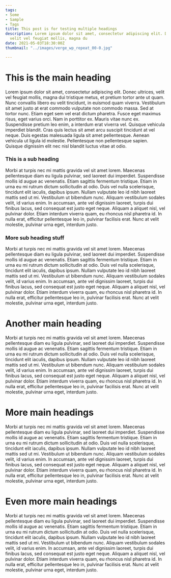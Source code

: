 ```yaml
---
tags:
- Some
- Sample
- Tags
title: This post is for testing multiple headings
description: Lorem ipsum dolor sit amet, consectetur adipiscing elit. Donec ultrices,
  velit vel feugiat mollis, magna du
date: 2021-05-03T18:30:00Z
thumbnail: "../images/verge_wp_repeat_00-0.jpg"

---
```

# This is the main heading

Lorem ipsum dolor sit amet, consectetur adipiscing elit. Donec ultrices, velit vel feugiat mollis, magna dui tristique metus, et pretium tortor ante ut quam. Nunc convallis libero eu velit tincidunt, in euismod quam viverra. Vestibulum sit amet justo at erat commodo vulputate non commodo massa. Sed at tortor nunc. Etiam eget sem vel erat dictum pharetra. Fusce eget maximus risus, eget varius orci. Nam in porttitor ex. Mauris vitae nunc ex. Suspendisse pretium leo enim, a interdum erat viverra vel. Quisque vehicula imperdiet blandit. Cras quis lectus sit amet arcu suscipit tincidunt at vel neque. Duis egestas malesuada ligula sit amet pellentesque. Aenean vehicula ut ligula id molestie. Pellentesque non pellentesque sapien. Quisque dignissim elit nec nisl blandit luctus vitae at odio.

### This is a sub heading

Morbi at turpis nec mi mattis gravida vel sit amet lorem. Maecenas pellentesque diam eu ligula pulvinar, sed laoreet dui imperdiet. Suspendisse mollis id augue ac venenatis. Etiam sagittis fermentum tristique. Etiam in urna eu mi rutrum dictum sollicitudin at odio. Duis vel nulla scelerisque, tincidunt elit iaculis, dapibus ipsum. Nullam vulputate leo id nibh laoreet mattis sed ut mi. Vestibulum ut bibendum nunc. Aliquam vestibulum sodales velit, id varius enim. In accumsan, ante vel dignissim laoreet, turpis dui finibus lacus, sed consequat est justo eget neque. Aliquam a aliquet nisl, vel pulvinar dolor. Etiam interdum viverra quam, eu rhoncus nisl pharetra id. In nulla erat, efficitur pellentesque leo in, pulvinar facilisis erat. Nunc at velit molestie, pulvinar urna eget, interdum justo.

### More sub heading stuff

Morbi at turpis nec mi mattis gravida vel sit amet lorem. Maecenas pellentesque diam eu ligula pulvinar, sed laoreet dui imperdiet. Suspendisse mollis id augue ac venenatis. Etiam sagittis fermentum tristique. Etiam in urna eu mi rutrum dictum sollicitudin at odio. Duis vel nulla scelerisque, tincidunt elit iaculis, dapibus ipsum. Nullam vulputate leo id nibh laoreet mattis sed ut mi. Vestibulum ut bibendum nunc. Aliquam vestibulum sodales velit, id varius enim. In accumsan, ante vel dignissim laoreet, turpis dui finibus lacus, sed consequat est justo eget neque. Aliquam a aliquet nisl, vel pulvinar dolor. Etiam interdum viverra quam, eu rhoncus nisl pharetra id. In nulla erat, efficitur pellentesque leo in, pulvinar facilisis erat. Nunc at velit molestie, pulvinar urna eget, interdum justo.

# Another main heading

Morbi at turpis nec mi mattis gravida vel sit amet lorem. Maecenas pellentesque diam eu ligula pulvinar, sed laoreet dui imperdiet. Suspendisse mollis id augue ac venenatis. Etiam sagittis fermentum tristique. Etiam in urna eu mi rutrum dictum sollicitudin at odio. Duis vel nulla scelerisque, tincidunt elit iaculis, dapibus ipsum. Nullam vulputate leo id nibh laoreet mattis sed ut mi. Vestibulum ut bibendum nunc. Aliquam vestibulum sodales velit, id varius enim. In accumsan, ante vel dignissim laoreet, turpis dui finibus lacus, sed consequat est justo eget neque. Aliquam a aliquet nisl, vel pulvinar dolor. Etiam interdum viverra quam, eu rhoncus nisl pharetra id. In nulla erat, efficitur pellentesque leo in, pulvinar facilisis erat. Nunc at velit molestie, pulvinar urna eget, interdum justo.

# More main headings

Morbi at turpis nec mi mattis gravida vel sit amet lorem. Maecenas pellentesque diam eu ligula pulvinar, sed laoreet dui imperdiet. Suspendisse mollis id augue ac venenatis. Etiam sagittis fermentum tristique. Etiam in urna eu mi rutrum dictum sollicitudin at odio. Duis vel nulla scelerisque, tincidunt elit iaculis, dapibus ipsum. Nullam vulputate leo id nibh laoreet mattis sed ut mi. Vestibulum ut bibendum nunc. Aliquam vestibulum sodales velit, id varius enim. In accumsan, ante vel dignissim laoreet, turpis dui finibus lacus, sed consequat est justo eget neque. Aliquam a aliquet nisl, vel pulvinar dolor. Etiam interdum viverra quam, eu rhoncus nisl pharetra id. In nulla erat, efficitur pellentesque leo in, pulvinar facilisis erat. Nunc at velit molestie, pulvinar urna eget, interdum justo.

# Even more main headings

Morbi at turpis nec mi mattis gravida vel sit amet lorem. Maecenas pellentesque diam eu ligula pulvinar, sed laoreet dui imperdiet. Suspendisse mollis id augue ac venenatis. Etiam sagittis fermentum tristique. Etiam in urna eu mi rutrum dictum sollicitudin at odio. Duis vel nulla scelerisque, tincidunt elit iaculis, dapibus ipsum. Nullam vulputate leo id nibh laoreet mattis sed ut mi. Vestibulum ut bibendum nunc. Aliquam vestibulum sodales velit, id varius enim. In accumsan, ante vel dignissim laoreet, turpis dui finibus lacus, sed consequat est justo eget neque. Aliquam a aliquet nisl, vel pulvinar dolor. Etiam interdum viverra quam, eu rhoncus nisl pharetra id. In nulla erat, efficitur pellentesque leo in, pulvinar facilisis erat. Nunc at velit molestie, pulvinar urna eget, interdum justo.